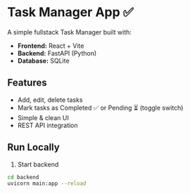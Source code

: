 # Task Manager App ✅

A simple fullstack Task Manager built with:
- **Frontend:** React + Vite
- **Backend:** FastAPI (Python)
- **Database:** SQLite

## Features
- Add, edit, delete tasks
- Mark tasks as Completed ✅ or Pending ⏳ (toggle switch)
- Simple & clean UI
- REST API integration

## Run Locally
1. Start backend  
```bash
cd backend
uvicorn main:app --reload
